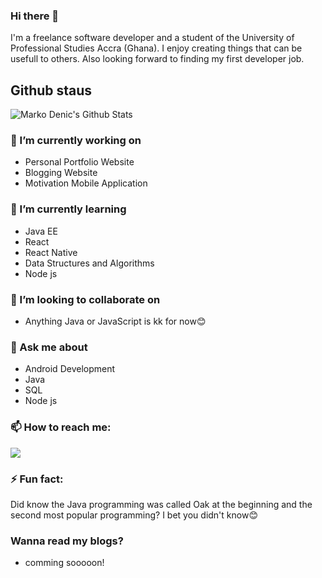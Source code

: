 ### Hi there 👋

I'm a freelance software developer and a student of the University of Professional Studies Accra (Ghana). I enjoy creating things that can be usefull to others. Also looking forward to finding my first developer job. 


## Github staus

![Marko Denic's Github Stats](https://github-readme-stats.vercel.app/api?username=ibrahimmustapha&theme=dark)



### 🔭 I’m currently working on

- Personal Portfolio Website 
- Blogging Website 
- Motivation Mobile Application


### 🌱 I’m currently learning

- Java EE
- React
- React Native
- Data Structures and Algorithms
- Node js 


### 👯 I’m looking to collaborate on

- Anything Java or JavaScript is kk for now😊


### 💬 Ask me about

- Android Development 
- Java
- SQL
- Node js


### 📫 How to reach me: 

[![](https://img.shields.io/badge/twitter-%230077B5.svg?&style=for-the-badge&logo=twitter&logoColor=white&color=00acee)](https://twitter.com/codewithibrahim) 


### ⚡ Fun fact:
Did know the Java programming was called Oak at the beginning and the second most popular programming? I bet you didn't know😊


### Wanna read my blogs?
- comming sooooon!
